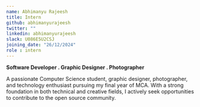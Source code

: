 ```yaml
---
name: Abhimanyu Rajeesh
title: Intern
github: abhimanyurajeesh
twitter: ""
linkedin: abhimanyurajeesh
slack: U086E5U2CSJ
joining_date: "26/12/2024"
role : intern
---
```


**Software Developer . Graphic Designer . Photographer**

A passionate Computer Science student, graphic designer, photographer, and technology enthusiast pursuing my final year of MCA. With a strong foundation in both technical and creative fields, I actively seek opportunities to contribute to the open source community. 
